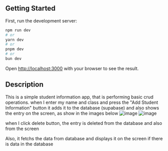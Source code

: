 ## Getting Started

First, run the development server:

```bash
npm run dev
# or
yarn dev
# or
pnpm dev
# or
bun dev
```

Open [http://localhost:3000](http://localhost:3000) with your browser to see the result.

## Description 
This is a simple student information app, that is performing basic crud operations.
when I enter my name and class and press the "Add Student Information" button
it adds it to the database (supabase) and also shows the entry on the screen, as show in the images below
![image](https://github.com/MACstring/Basic-form-Crud/assets/72609670/a2bfabe9-5b2b-42a2-9a6c-ab6a23360827)
![image](https://github.com/MACstring/Basic-form-Crud/assets/72609670/c489c646-2a83-4d9b-82fa-121030d23c5d)

when I click delete button, the entry is deleted from the database and also from the screen

Also, it fetchs the data from database and displays it on the screen if there is data in the database


